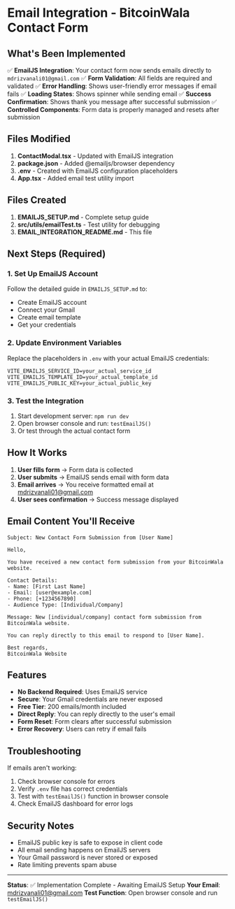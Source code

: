 # Email Integration - BitcoinWala Contact Form

## What's Been Implemented

✅ **EmailJS Integration**: Your contact form now sends emails directly to `mdrizvanali01@gmail.com`
✅ **Form Validation**: All fields are required and validated
✅ **Error Handling**: Shows user-friendly error messages if email fails
✅ **Loading States**: Shows spinner while sending email
✅ **Success Confirmation**: Shows thank you message after successful submission
✅ **Controlled Components**: Form data is properly managed and resets after submission

## Files Modified

1. **ContactModal.tsx** - Updated with EmailJS integration
2. **package.json** - Added @emailjs/browser dependency
3. **.env** - Created with EmailJS configuration placeholders
4. **App.tsx** - Added email test utility import

## Files Created

1. **EMAILJS_SETUP.md** - Complete setup guide
2. **src/utils/emailTest.ts** - Test utility for debugging
3. **EMAIL_INTEGRATION_README.md** - This file

## Next Steps (Required)

### 1. Set Up EmailJS Account
Follow the detailed guide in `EMAILJS_SETUP.md` to:
- Create EmailJS account
- Connect your Gmail
- Create email template
- Get your credentials

### 2. Update Environment Variables
Replace the placeholders in `.env` with your actual EmailJS credentials:
```env
VITE_EMAILJS_SERVICE_ID=your_actual_service_id
VITE_EMAILJS_TEMPLATE_ID=your_actual_template_id  
VITE_EMAILJS_PUBLIC_KEY=your_actual_public_key
```

### 3. Test the Integration
1. Start development server: `npm run dev`
2. Open browser console and run: `testEmailJS()`
3. Or test through the actual contact form

## How It Works

1. **User fills form** → Form data is collected
2. **User submits** → EmailJS sends email with form data
3. **Email arrives** → You receive formatted email at mdrizvanali01@gmail.com
4. **User sees confirmation** → Success message displayed

## Email Content You'll Receive

```
Subject: New Contact Form Submission from [User Name]

Hello,

You have received a new contact form submission from your BitcoinWala website.

Contact Details:
- Name: [First Last Name]
- Email: [user@example.com]
- Phone: [+1234567890]
- Audience Type: [Individual/Company]

Message: New [individual/company] contact form submission from BitcoinWala website.

You can reply directly to this email to respond to [User Name].

Best regards,
BitcoinWala Website
```

## Features

- **No Backend Required**: Uses EmailJS service
- **Secure**: Your Gmail credentials are never exposed
- **Free Tier**: 200 emails/month included
- **Direct Reply**: You can reply directly to the user's email
- **Form Reset**: Form clears after successful submission
- **Error Recovery**: Users can retry if email fails

## Troubleshooting

If emails aren't working:
1. Check browser console for errors
2. Verify `.env` file has correct credentials
3. Test with `testEmailJS()` function in browser console
4. Check EmailJS dashboard for error logs

## Security Notes

- EmailJS public key is safe to expose in client code
- All email sending happens on EmailJS servers
- Your Gmail password is never stored or exposed
- Rate limiting prevents spam abuse

---

**Status**: ✅ Implementation Complete - Awaiting EmailJS Setup
**Your Email**: mdrizvanali01@gmail.com
**Test Function**: Open browser console and run `testEmailJS()`